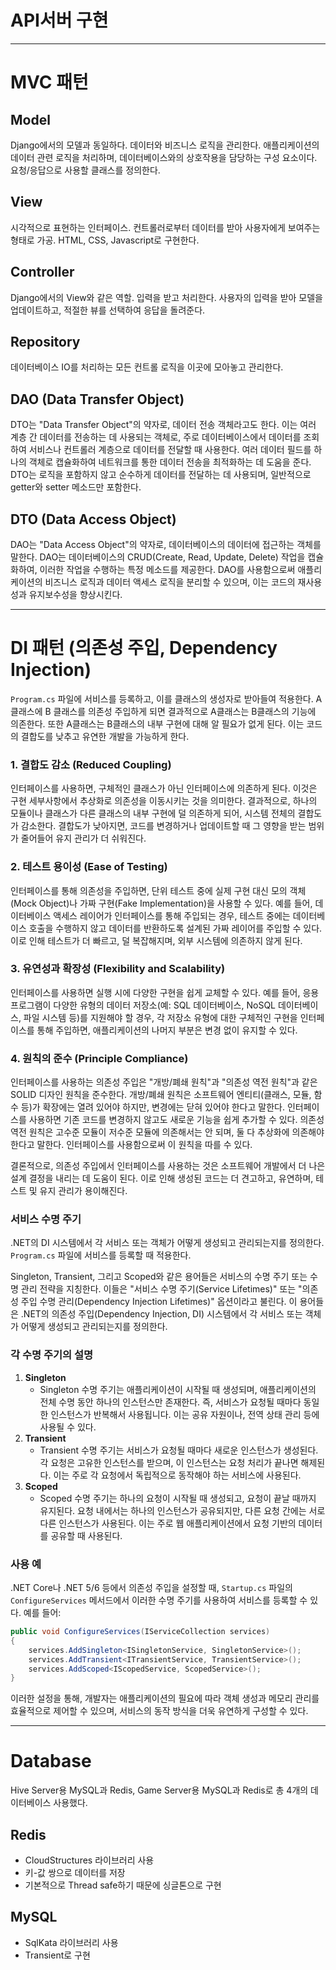 # API서버 구현

---

# MVC 패턴

## Model

Django에서의 모델과 동일하다. 데이터와 비즈니스 로직을 관리한다. 애플리케이션의 데이터 관련 로직을 처리하며, 데이터베이스와의 상호작용을 담당하는 구성 요소이다. 요청/응답으로 사용할 클래스를 정의한다.

## View

시각적으로 표현하는 인터페이스. 컨트롤러로부터 데이터를 받아 사용자에게 보여주는 형태로 가공. HTML, CSS, Javascript로 구현한다.

## Controller

Django에서의 View와 같은 역할. 입력을 받고 처리한다. 사용자의 입력을 받아 모델을 업데이트하고, 적절한 뷰를 선택하여 응답을 돌려준다.

## Repository

데이터베이스 IO를 처리하는 모든 컨트롤 로직을 이곳에 모아놓고 관리한다. 

## DAO (Data Transfer Object)

DTO는 "Data Transfer Object"의 약자로, 데이터 전송 객체라고도 한다. 이는 여러 계층 간 데이터를 전송하는 데 사용되는 객체로, 주로 데이터베이스에서 데이터를 조회하여 서비스나 컨트롤러 계층으로 데이터를 전달할 때 사용한다. 여러 데이터 필드를 하나의 객체로 캡슐화하여 네트워크를 통한 데이터 전송을 최적화하는 데 도움을 준다. DTO는 로직을 포함하지 않고 순수하게 데이터를 전달하는 데 사용되며, 일반적으로 getter와 setter 메소드만 포함한다.

## DTO (Data Access Object)

DAO는 "Data Access Object"의 약자로, 데이터베이스의 데이터에 접근하는 객체를 말한다. DAO는 데이터베이스의 CRUD(Create, Read, Update, Delete) 작업을 캡슐화하여, 이러한 작업을 수행하는 특정 메소드를 제공한다. DAO를 사용함으로써 애플리케이션의 비즈니스 로직과 데이터 액세스 로직을 분리할 수 있으며, 이는 코드의 재사용성과 유지보수성을 향상시킨다.

---

# DI 패턴 (의존성 주입, Dependency Injection)

`Program.cs` 파일에 서비스를 등록하고, 이를 클래스의 생성자로 받아들여 적용한다. A 클래스에 B 클래스를 의존성 주입하게 되면 결과적으로 A클래스는 B클래스의 기능에 의존한다. 또한 A클래스는 B클래스의 내부 구현에 대해 알 필요가 없게 된다. 이는 코드의 결합도를 낮추고 유연한 개발을 가능하게 한다.

### 1. 결합도 감소 (Reduced Coupling)

인터페이스를 사용하면, 구체적인 클래스가 아닌 인터페이스에 의존하게 된다. 이것은 구현 세부사항에서 추상화로 의존성을 이동시키는 것을 의미한다. 결과적으로, 하나의 모듈이나 클래스가 다른 클래스의 내부 구현에 덜 의존하게 되어, 시스템 전체의 결합도가 감소한다. 결합도가 낮아지면, 코드를 변경하거나 업데이트할 때 그 영향을 받는 범위가 줄어들어 유지 관리가 더 쉬워진다.

### 2. 테스트 용이성 (Ease of Testing)

인터페이스를 통해 의존성을 주입하면, 단위 테스트 중에 실제 구현 대신 모의 객체(Mock Object)나 가짜 구현(Fake Implementation)을 사용할 수 있다. 예를 들어, 데이터베이스 액세스 레이어가 인터페이스를 통해 주입되는 경우, 테스트 중에는 데이터베이스 호출을 수행하지 않고 데이터를 반환하도록 설계된 가짜 레이어를 주입할 수 있다. 이로 인해 테스트가 더 빠르고, 덜 복잡해지며, 외부 시스템에 의존하지 않게 된다.

### 3. 유연성과 확장성 (Flexibility and Scalability)

인터페이스를 사용하면 실행 시에 다양한 구현을 쉽게 교체할 수 있다. 예를 들어, 응용 프로그램이 다양한 유형의 데이터 저장소(예: SQL 데이터베이스, NoSQL 데이터베이스, 파일 시스템 등)를 지원해야 할 경우, 각 저장소 유형에 대한 구체적인 구현을 인터페이스를 통해 주입하면, 애플리케이션의 나머지 부분은 변경 없이 유지할 수 있다.

### 4. 원칙의 준수 (Principle Compliance)

인터페이스를 사용하는 의존성 주입은 "개방/폐쇄 원칙"과 "의존성 역전 원칙"과 같은 SOLID 디자인 원칙을 준수한다. 개방/폐쇄 원칙은 소프트웨어 엔티티(클래스, 모듈, 함수 등)가 확장에는 열려 있어야 하지만, 변경에는 닫혀 있어야 한다고 말한다. 인터페이스를 사용하면 기존 코드를 변경하지 않고도 새로운 기능을 쉽게 추가할 수 있다. 의존성 역전 원칙은 고수준 모듈이 저수준 모듈에 의존해서는 안 되며, 둘 다 추상화에 의존해야 한다고 말한다. 인터페이스를 사용함으로써 이 원칙을 따를 수 있다.

결론적으로, 의존성 주입에서 인터페이스를 사용하는 것은 소프트웨어 개발에서 더 나은 설계 결정을 내리는 데 도움이 된다. 이로 인해 생성된 코드는 더 견고하고, 유연하며, 테스트 및 유지 관리가 용이해진다.

### 서비스 수명 주기

.NET의 DI 시스템에서 각 서비스 또는 객체가 어떻게 생성되고 관리되는지를 정의한다. `Program.cs` 파일에 서비스를 등록할 때 적용한다.

Singleton, Transient, 그리고 Scoped와 같은 용어들은 서비스의 수명 주기 또는 수명 관리 전략을 지칭한다. 이들은 "서비스 수명 주기(Service Lifetimes)" 또는 "의존성 주입 수명 관리(Dependency Injection Lifetimes)" 옵션이라고 불린다. 이 용어들은 .NET의 의존성 주입(Dependency Injection, DI) 시스템에서 각 서비스 또는 객체가 어떻게 생성되고 관리되는지를 정의한다.

### 각 수명 주기의 설명

1. **Singleton**
    - Singleton 수명 주기는 애플리케이션이 시작될 때 생성되며, 애플리케이션의 전체 수명 동안 하나의 인스턴스만 존재한다. 즉, 서비스가 요청될 때마다 동일한 인스턴스가 반복해서 사용됩니다. 이는 공유 자원이나, 전역 상태 관리 등에 사용될 수 있다.
2. **Transient**
    - Transient 수명 주기는 서비스가 요청될 때마다 새로운 인스턴스가 생성된다. 각 요청은 고유한 인스턴스를 받으며, 이 인스턴스는 요청 처리가 끝나면 해제된다. 이는 주로 각 요청에서 독립적으로 동작해야 하는 서비스에 사용된다.
3. **Scoped**
    - Scoped 수명 주기는 하나의 요청이 시작될 때 생성되고, 요청이 끝날 때까지 유지된다. 요청 내에서는 하나의 인스턴스가 공유되지만, 다른 요청 간에는 서로 다른 인스턴스가 사용된다. 이는 주로 웹 애플리케이션에서 요청 기반의 데이터를 공유할 때 사용된다.

### 사용 예

.NET Core나 .NET 5/6 등에서 의존성 주입을 설정할 때, `Startup.cs` 파일의 `ConfigureServices` 메서드에서 이러한 수명 주기를 사용하여 서비스를 등록할 수 있다. 예를 들어:

```csharp
public void ConfigureServices(IServiceCollection services)
{
    services.AddSingleton<ISingletonService, SingletonService>();
    services.AddTransient<ITransientService, TransientService>();
    services.AddScoped<IScopedService, ScopedService>();
}

```

이러한 설정을 통해, 개발자는 애플리케이션의 필요에 따라 객체 생성과 메모리 관리를 효율적으로 제어할 수 있으며, 서비스의 동작 방식을 더욱 유연하게 구성할 수 있다.

---

# Database

Hive Server용 MySQL과 Redis, Game Server용 MySQL과 Redis로 총 4개의 데이터베이스 사용했다.

## Redis

- CloudStructures 라이브러리 사용
- 키-값 쌍으로 데이터를 저장
- 기본적으로 Thread safe하기 때문에 싱글톤으로 구현

## MySQL

- SqlKata 라이브러리 사용
- Transient로 구현